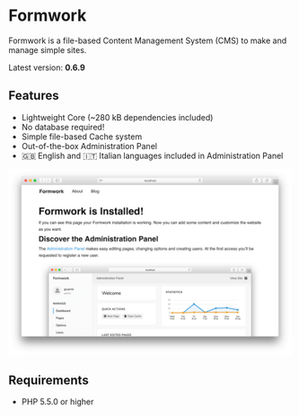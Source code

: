 # Formwork
Formwork is a file-based Content Management System (CMS) to make and manage simple sites.

Latest version: **0.6.9**

## Features
 * Lightweight Core (~280 kB dependencies included)
 * No database required!
 * Simple file-based Cache system
 * Out-of-the-box Administration Panel
 * 🇬🇧 English and 🇮🇹 Italian languages included in Administration Panel

![](assets/images/formwork.png)

## Requirements
 * PHP 5.5.0 or higher

